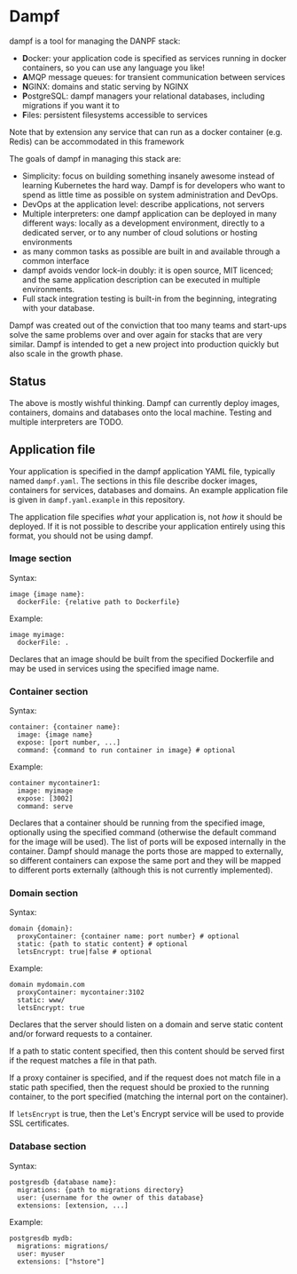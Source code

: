 Dampf
=====

dampf is a tool for managing the DANPF stack:

* **D**ocker: your application code is specified as services running in docker containers, so you can use any language you like!
* **A**MQP message queues: for transient communication between services
* **N**GINX: domains and static serving by NGINX
* **P**ostgreSQL: dampf managers your relational databases, including migrations if you want it to
* **F**iles: persistent filesystems accessible to services

Note that by extension any service that can run as a docker container (e.g. Redis) can be accommodated in this framework

The goals of dampf in managing this stack are:

* Simplicity: focus on building something insanely awesome instead of learning Kubernetes the hard way. Dampf is for developers 
  who want to spend as little time as possible on system administration and DevOps.
* DevOps at the application level: describe applications, not servers
* Multiple interpreters: one dampf application can be deployed in many different ways: locally as a development environment, 
  directly to a dedicated server, or to any number of cloud solutions or hosting environments
* as many common tasks as possible are built in and available through a common interface
* dampf avoids vendor lock-in doubly: it is open source, MIT licenced; and the same application description can be executed in multiple environments.
* Full stack integration testing is built-in from the beginning, integrating with your database.

Dampf was created out of the conviction that too many teams and start-ups solve the same problems over and over again for stacks 
that are very similar. Dampf is intended to get a new project into production quickly but also scale in the growth phase.

## Status

The above is mostly wishful thinking. Dampf can currently deploy images, containers, domains and databases onto the local machine. 
Testing and multiple interpreters are TODO.

## Application file

Your application is specified in the dampf application YAML file, typically named `dampf.yaml`. The sections in this file describe docker images, 
containers for services, databases and domains. An example application file is given in `dampf.yaml.example` in this repository.

The application file specifies *what* your application is, not *how* it should be deployed. If it is not possible to describe your application entirely 
using this format, you should not be using dampf.

### Image section

Syntax:

```
image {image name}:
  dockerFile: {relative path to Dockerfile}
```

Example:

```
image myimage:
  dockerFile: .
```

Declares that an image should be built from the specified Dockerfile and may be used in services using the specified image name.

### Container section

Syntax:

```
container: {container name}:
  image: {image name}
  expose: [port number, ...]
  command: {command to run container in image} # optional
```

Example:

```
container mycontainer1:
  image: myimage
  expose: [3002]
  command: serve
```

Declares that a container should be running from the specified image, optionally using the specified command (otherwise the 
default command for the image will be used). The list of ports will be exposed internally in the container. Dampf should manage the ports
those are mapped to externally, so different containers can expose the same port and they will be mapped to different ports externally 
(although this is not currently implemented).

### Domain section

Syntax:

```
domain {domain}:
  proxyContainer: {container name: port number} # optional
  static: {path to static content} # optional
  letsEncrypt: true|false # optional
```

Example: 

```
domain mydomain.com
  proxyContainer: mycontainer:3102
  static: www/
  letsEncrypt: true
```

Declares that the server should listen on a domain and serve static content and/or forward requests to a container. 

If a path to static content specified,
then this content should be served first if the request matches a file in that path. 

If a proxy container is specified, and if the request does not match
file in a static path specified, then the request should be proxied to the running container, to the port specified (matching the internal port on the container).

If `letsEncrypt` is true, then the Let's Encrypt service will be used to provide SSL certificates.

### Database section

Syntax:

```
postgresdb {database name}:
  migrations: {path to migrations directory}
  user: {username for the owner of this database}
  extensions: [extension, ...]
```

Example:
```
postgresdb mydb:
  migrations: migrations/
  user: myuser
  extensions: ["hstore"]
```

